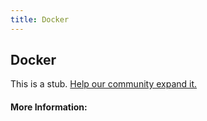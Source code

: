 ```yaml
---
title: Docker
---
```


## Docker

This is a stub. [Help our community expand it.](https://github.com/freeCodeCamp/guide-articles/tree/master/articles/Tools/Docker/index.md)

<!-- The article goes here, in GitHub-flavored Markdown. Feel free to add YouTube videos, images, and CodePen/JSBin embeds  -->

#### More Information:
<!-- Please add any articles you think might be helpful to read before writing the article -->


